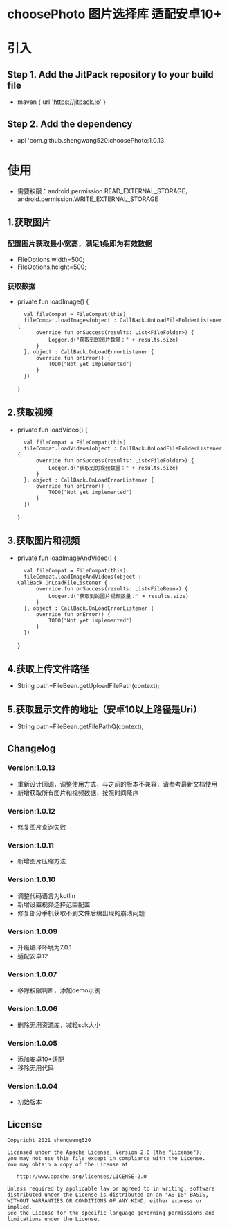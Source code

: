 # choosePhoto  图片选择库 适配安卓10+

# 引入
## Step 1. Add the JitPack repository to your build file
* maven { url '<https://jitpack.io>' }

## Step 2. Add the dependency
* api 'com.github.shengwang520:choosePhoto:1.0.13'

# 使用
* 需要权限：android.permission.READ_EXTERNAL_STORAGE，android.permission.WRITE_EXTERNAL_STORAGE

## 1.获取图片
### 配置图片获取最小宽高，满足1条即为有效数据
* FileOptions.width=500;
* FileOptions.height=500;

### 获取数据
* private fun loadImage() {

        val fileCompat = FileCompat(this)
        fileCompat.loadImages(object : CallBack.OnLoadFileFolderListener {
            override fun onSuccess(results: List<FileFolder>) {
                Logger.d("获取到的图片数量：" + results.size)
            }
        }, object : CallBack.OnLoadErrorListener {
            override fun onError() {
                TODO("Not yet implemented")
            }
        })
    }

## 2.获取视频
* private fun loadVideo() {

        val fileCompat = FileCompat(this)
        fileCompat.loadVideos(object : CallBack.OnLoadFileFolderListener {
            override fun onSuccess(results: List<FileFolder>) {
                Logger.d("获取到的视频数量：" + results.size)
            }
        }, object : CallBack.OnLoadErrorListener {
            override fun onError() {
                TODO("Not yet implemented")
            }
        })
    }
## 3.获取图片和视频
* private fun loadImageAndVideo() {

        val fileCompat = FileCompat(this)
        fileCompat.loadImageAndVideos(object : CallBack.OnLoadFileListener {
            override fun onSuccess(results: List<FileBean>) {
                Logger.d("获取到的图片视频数量：" + results.size)
            }
        }, object : CallBack.OnLoadErrorListener {
            override fun onError() {
                TODO("Not yet implemented")
            }
        })
    }

## 4.获取上传文件路径
* String path=FileBean.getUploadFilePath(context);

## 5.获取显示文件的地址（安卓10以上路径是Uri）
* String path=FileBean.getFilePathQ(context);

## Changelog

### Version:1.0.13
* 重新设计回调，调整使用方式，与之前的版本不兼容，请参考最新文档使用
* 新增获取所有图片和视频数据，按照时间降序

### Version:1.0.12
* 修复图片查询失败

### Version:1.0.11
* 新增图片压缩方法

### Version:1.0.10
* 调整代码语言为kotlin
* 新增设置视频选择范围配置
* 修复部分手机获取不到文件后缀出现的崩溃问题

### Version:1.0.09
* 升级编译环境为7.0.1
* 适配安卓12

### Version:1.0.07
* 移除权限判断，添加demo示例

### Version:1.0.06
* 删除无用资源库，减轻sdk大小

### Version:1.0.05
* 添加安卓10+适配
* 移除无用代码

### Version:1.0.04
* 初始版本

## License

    Copyright 2021 shengwang520

    Licensed under the Apache License, Version 2.0 (the "License");
    you may not use this file except in compliance with the License.
    You may obtain a copy of the License at

       http://www.apache.org/licenses/LICENSE-2.0

    Unless required by applicable law or agreed to in writing, software
    distributed under the License is distributed on an "AS IS" BASIS,
    WITHOUT WARRANTIES OR CONDITIONS OF ANY KIND, either express or implied.
    See the License for the specific language governing permissions and
    limitations under the License.
